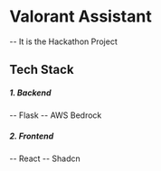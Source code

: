 # Valorant Assistant
-- It is the Hackathon Project

## Tech Stack
##### 1. Backend
  -- Flask
  -- AWS Bedrock
  
##### 2. Frontend
  -- React 
  -- Shadcn
  
   

